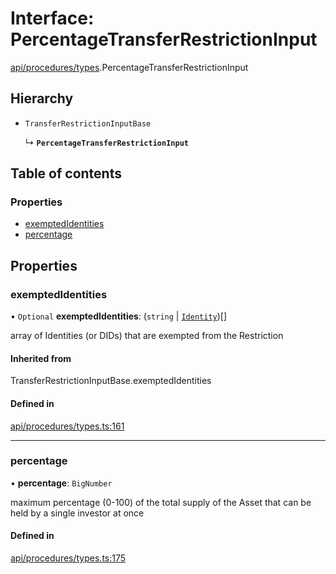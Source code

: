 # Interface: PercentageTransferRestrictionInput

[api/procedures/types](../wiki/api.procedures.types).PercentageTransferRestrictionInput

## Hierarchy

- `TransferRestrictionInputBase`

  ↳ **`PercentageTransferRestrictionInput`**

## Table of contents

### Properties

- [exemptedIdentities](../wiki/api.procedures.types.PercentageTransferRestrictionInput#exemptedidentities)
- [percentage](../wiki/api.procedures.types.PercentageTransferRestrictionInput#percentage)

## Properties

### exemptedIdentities

• `Optional` **exemptedIdentities**: (`string` \| [`Identity`](../wiki/api.entities.Identity.Identity))[]

array of Identities (or DIDs) that are exempted from the Restriction

#### Inherited from

TransferRestrictionInputBase.exemptedIdentities

#### Defined in

[api/procedures/types.ts:161](https://github.com/PolymeshAssociation/polymesh-sdk/blob/31fdce23/src/api/procedures/types.ts#L161)

___

### percentage

• **percentage**: `BigNumber`

maximum percentage (0-100) of the total supply of the Asset that can be held by a single investor at once

#### Defined in

[api/procedures/types.ts:175](https://github.com/PolymeshAssociation/polymesh-sdk/blob/31fdce23/src/api/procedures/types.ts#L175)

